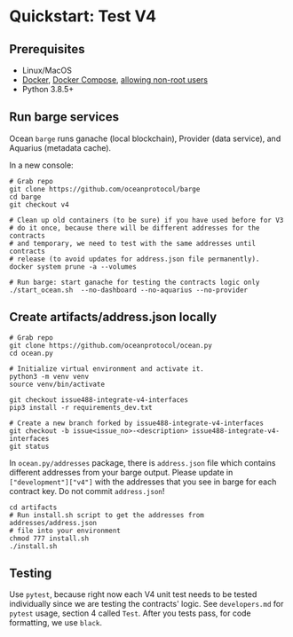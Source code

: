 <!--
Copyright 2021 Ocean Protocol Foundation
SPDX-License-Identifier: Apache-2.0
-->

# Quickstart: Test V4

## Prerequisites

-   Linux/MacOS
-   [Docker](https://docs.docker.com/engine/install/), [Docker Compose](https://docs.docker.com/compose/install/), [allowing non-root users](https://www.thegeekdiary.com/run-docker-as-a-non-root-user/)
-   Python 3.8.5+

## Run barge services

Ocean `barge` runs ganache (local blockchain), Provider (data service), and Aquarius (metadata cache).

In a new console:

```console
# Grab repo
git clone https://github.com/oceanprotocol/barge
cd barge
git checkout v4

# Clean up old containers (to be sure) if you have used before for V3
# do it once, because there will be different addresses for the contracts
# and temporary, we need to test with the same addresses until contracts
# release (to avoid updates for address.json file permanently).
docker system prune -a --volumes

# Run barge: start ganache for testing the contracts logic only
./start_ocean.sh  --no-dashboard --no-aquarius --no-provider
```

## Create artifacts/address.json locally

```console
# Grab repo
git clone https://github.com/oceanprotocol/ocean.py
cd ocean.py

# Initialize virtual environment and activate it.
python3 -m venv venv
source venv/bin/activate

git checkout issue488-integrate-v4-interfaces
pip3 install -r requirements_dev.txt

# Create a new branch forked by issue488-integrate-v4-interfaces
git checkout -b issue<issue_no>-<description> issue488-integrate-v4-interfaces
git status
```

In `ocean.py/addresses` package, there is `address.json` file which contains different
addresses from your barge output. Please update in `["development"]["v4"]` with the addresses
that you see in barge for each contract key.
Do not commit `address.json`!

```console
cd artifacts
# Run install.sh script to get the addresses from addresses/address.json
# file into your environment
chmod 777 install.sh
./install.sh
```

## Testing

Use `pytest`, because right now each V4 unit test needs to be tested individually
since we are testing the contracts' logic. See `developers.md` for `pytest` usage,
section 4 called `Test`.
After you tests pass, for code formatting, we use `black`.